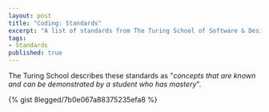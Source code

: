 ```yaml
---
layout: post
title: "Coding: Standards"
excerpt: "A list of standards from The Turing School of Software & Design"
tags:
- Standards
published: true
---
```

The Turing School describes these standards as "*concepts that are known and
can be demonstrated by a student who has mastery*".

{% gist 8legged/7b0e067a88375235efa8 %}
